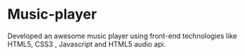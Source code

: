 # Music-player
Developed an awesome music player using front-end technologies like HTML5, CSS3 , Javascript and HTML5 audio api. 
